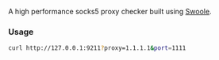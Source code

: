 A high performance socks5 proxy checker built using [Swoole](https://github.com/swoole/swoole-src).

### Usage

```sh
curl http://127.0.0.1:9211?proxy=1.1.1.1&port=1111
```
